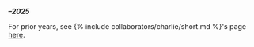 ***–2025***

For prior years, see {% include collaborators/charlie/short.md %}'s page [here](https://sites.google.com/view/charlieparker2/oxford-fem-reading-group).